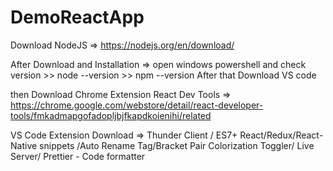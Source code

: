 # DemoReactApp
 Download NodeJS => https://nodejs.org/en/download/
 
After Download and Installation 
=> open windows powershell and check version >> node --version >> npm --version
After that Download VS code 

then Download Chrome Extension React Dev Tools => https://chrome.google.com/webstore/detail/react-developer-tools/fmkadmapgofadopljbjfkapdkoienihi/related

VS Code Extension Download => Thunder Client / ES7+ React/Redux/React-Native snippets /Auto Rename Tag/Bracket Pair Colorization Toggler/ Live Server/ Prettier - Code formatter

